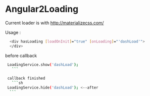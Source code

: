 # Angular2Loading

Current loader is with http://materializecss.com/

Usage :
```sh
  <div hasLoading [loadOnInit]="true" [onLoading]="'dashLoad'">
  </div>
  ```
  
  before callback 
  ```sh
   LoadingService.show('dashLoad');  
     ```
     
   callback finished
     ```sh
   LoadingService.hide('dashLoad'); <--after
    ```
